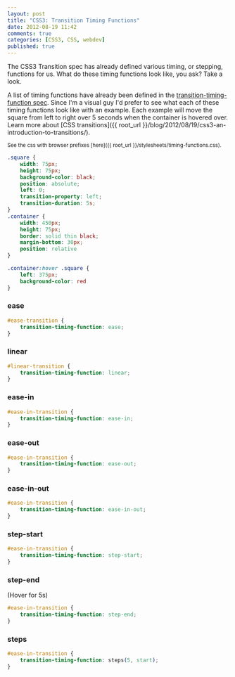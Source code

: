 ```yaml
---
layout: post
title: "CSS3: Transition Timing Functions"
date: 2012-08-19 11:42
comments: true
categories: [CSS3, CSS, webdev]
published: true
---
```


The CSS3 Transition spec has already defined various timing, or stepping, functions for us. What do these timing functions look like, you ask? Take a look.
<!-- more -->

<link href="{{ root_url }}/stylesheets/timing-functions.css" media="screen, projection" rel="stylesheet" type="text/css">

A list of timing functions have already been defined in the [transition-timing-function spec](http://www.w3.org/TR/css3-transitions/#transition-timing-function). Since I'm a visual guy I'd prefer to see what each of these timing functions look like with an example. Each example will move the square from left to right over 5 seconds when the container is hovered over. Learn more about [CSS transitions]({{ root_url }}/blog/2012/08/19/css3-an-introduction-to-transitions/).

<small> See the css with browser prefixes [here]({{ root_url }}/stylesheets/timing-functions.css).</small>

``` css
.square {
    width: 75px;
    height: 75px;
    background-color: black;
    position: absolute;
    left: 0;
    transition-property: left;
    transition-duration: 5s;
}
.container {
    width: 450px;
    height: 75px;
    border: solid thin black;
    margin-bottom: 30px;
    position: relative
}

.container:hover .square {
    left: 375px;
    background-color: red
}
```

### ease
``` css
#ease-transition {
	transition-timing-function: ease;
}
```
<div class='container'>
	<div id='ease-transition' class='square'>
	</div>
</div>

### linear
``` css
#linear-transition {
	transition-timing-function: linear;
}
```
<div class='container'>
	<div id='linear-transition' class='square'>
	</div>
</div>

### ease-in
``` css
#ease-in-transition {
	transition-timing-function: ease-in;
}
```
<div class='container'>
	<div id='ease-in-transition' class='square'>
	</div>
</div>

### ease-out
``` css
#ease-in-transition {
	transition-timing-function: ease-out;
}
```
<div class='container'>
	<div id='ease-out-transition' class='square'>
	</div>
</div>

### ease-in-out
``` css
#ease-in-transition {
	transition-timing-function: ease-in-out;
}
```
<div class='container'>
	<div id='ease-in-out-transition' class='square'>
	</div>
</div>

### step-start
``` css
#ease-in-transition {
	transition-timing-function: step-start;
}
```
<div class='container'>
	<div id='step-start-transition' class='square'>
	</div>
</div>

### step-end
(Hover for 5s)
``` css
#ease-in-transition {
	transition-timing-function: step-end;
}
```
<div class='container'>
	<div id='step-end-transition' class='square'>
	</div>
</div>

### steps
``` css
#ease-in-transition {
	transition-timing-function: steps(5, start);
}
```
<div class='container'>
	<div id='steps-transition' class='square'>
	</div>
</div>
